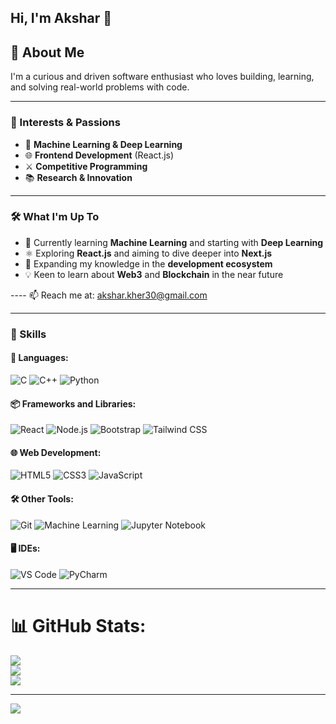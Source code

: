 ## Hi, I'm Akshar 👋

## 👋 About Me

I'm a curious and driven software enthusiast who loves building, learning, and solving real-world problems with code.

---

### 🧠 Interests & Passions

- 🤖 **Machine Learning & Deep Learning**
- 🌐 **Frontend Development** (React.js)
- ⚔️ **Competitive Programming**
- 📚 **Research & Innovation**

---

### 🛠️ What I'm Up To

- 🧪 Currently learning **Machine Learning** and starting with **Deep Learning**
- ⚛️ Exploring **React.js** and aiming to dive deeper into **Next.js**
- 🌱 Expanding my knowledge in the **development ecosystem**
- 💡 Keen to learn about **Web3** and **Blockchain** in the near future

---- 📫 Reach me at: [akshar.kher30@gmail.com](mailto:akshar.kher30@gmail.com)

---

### 🧰 Skills

#### 🚀 Languages:
![C](https://img.shields.io/badge/C-00599C?style=flat&logo=c&logoColor=white)
![C++](https://img.shields.io/badge/C++-00599C?style=flat&logo=c%2B%2B&logoColor=white)
![Python](https://img.shields.io/badge/Python-3776AB?style=flat&logo=python&logoColor=white)

#### 📦 Frameworks and Libraries:
![React](https://img.shields.io/badge/React-61DAFB?style=flat&logo=react&logoColor=black)
![Node.js](https://img.shields.io/badge/Node.js-339933?style=flat&logo=node.js&logoColor=white)
![Bootstrap](https://img.shields.io/badge/Bootstrap-7952B3?style=flat&logo=bootstrap&logoColor=white)
![Tailwind CSS](https://img.shields.io/badge/Tailwind_CSS-38B2AC?style=flat&logo=tailwind-css&logoColor=white)

#### 🌐 Web Development:
![HTML5](https://img.shields.io/badge/HTML5-E34F26?style=flat&logo=html5&logoColor=white)
![CSS3](https://img.shields.io/badge/CSS3-1572B6?style=flat&logo=css3&logoColor=white)
![JavaScript](https://img.shields.io/badge/JavaScript-F7DF1E?style=flat&logo=javascript&logoColor=black)

#### 🛠️ Other Tools:
![Git](https://img.shields.io/badge/Git-F05032?style=flat&logo=git&logoColor=white)
![Machine Learning](https://img.shields.io/badge/Machine%20Learning-102870?style=flat)
![Jupyter Notebook](https://img.shields.io/badge/Jupyter-F37626?style=flat&logo=jupyter&logoColor=white)

#### 🖥️ IDEs:
![VS Code](https://img.shields.io/badge/VS%20Code-007ACC?style=flat&logo=visual-studio-code&logoColor=white)
![PyCharm](https://img.shields.io/badge/PyCharm-000000?style=flat&logo=pycharm&logoColor=white)

---

# 📊 GitHub Stats:
![](https://github-readme-stats.vercel.app/api?username=AksharKher-30&theme=gotham&hide_border=false&include_all_commits=false&count_private=false)<br/>
![](https://nirzak-streak-stats.vercel.app/?user=AksharKher-30&theme=gotham&hide_border=false)<br/>
![](https://github-readme-stats.vercel.app/api/top-langs/?username=AksharKher-30&theme=gotham&hide_border=false&include_all_commits=false&count_private=false&layout=compact)

---
[![](https://visitcount.itsvg.in/api?id=AksharKher-30&icon=5&color=2)](https://visitcount.itsvg.in)

<!-- Proudly created with GPRM ( https://gprm.itsvg.in ) -->
